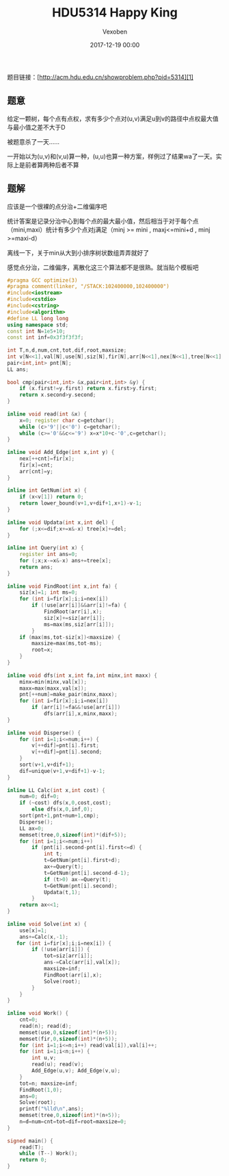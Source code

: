 ﻿---
layout: post
title: HDU5314 Happy King
date: 2017-12-19 00:00
categories: training
tags: 数据结构
img: https://vexoben.github.io/assets/images/Blog/2017-12-19-HDU5314-Happy-King.JPG
author: Vexoben
---

题目链接：[http://acm.hdu.edu.cn/showproblem.php?pid=5314][1]

## **题意**

给定一颗树，每个点有点权，求有多少个点对(u,v)满足u到v的路径中点权最大值与最小值之差不大于D

被题意杀了一天......

一开始以为(u,v)和(v,u)算一种，(u,u)也算一种方案，样例过了结果wa了一天。实际上是前者算两种后者不算

## 题解

应该是一个很裸的点分治+二维偏序吧

统计答案是记录分治中心到每个点的最大最小值，然后相当于对于每个点（mini,maxi）统计有多少个点对j满足（minj >= mini , maxj<=mini+d , minj >=maxi-d）

离线一下，关于min从大到小排序树状数组弄弄就好了

感觉点分治，二维偏序，离散化这三个算法都不是很熟。就当贴个模板吧

```cpp
#pragma GCC optimize(3)  
#pragma comment(linker, "/STACK:102400000,102400000")  
#include<iostream>  
#include<cstdio>  
#include<cstring>  
#include<algorithm>  
#define LL long long  
using namespace std;  
const int N=1e5+10;  
const int inf=0x3f3f3f3f;  
  
int T,n,d,num,cnt,tot,dif,root,maxsize;  
int v[N<<1],val[N],use[N],siz[N],fir[N],arr[N<<1],nex[N<<1],tree[N<<1];  
pair<int,int> pnt[N];  
LL ans;  
  
bool cmp(pair<int,int> &x,pair<int,int> &y) {  
    if (x.first!=y.first) return x.first>y.first;  
    return x.second>y.second;  
}  
  
inline void read(int &x) {  
    x=0; register char c=getchar();  
    while (c>'9'||c<'0') c=getchar();  
    while (c>='0'&&c<='9') x=x*10+c-'0',c=getchar();  
}  
  
inline void Add_Edge(int x,int y) {  
    nex[++cnt]=fir[x];  
    fir[x]=cnt;  
    arr[cnt]=y;  
}  
  
inline int GetNum(int x) {  
    if (x<v[1]) return 0;  
    return lower_bound(v+1,v+dif+1,x+1)-v-1;  
}  
  
inline void Updata(int x,int del) {  
    for (;x<=dif;x+=x&-x) tree[x]+=del;  
}  
  
inline int Query(int x) {  
    register int ans=0;  
    for (;x;x-=x&-x) ans+=tree[x];  
    return ans;  
}  
  
inline void FindRoot(int x,int fa) {  
    siz[x]=1; int ms=0;  
    for (int i=fir[x];i;i=nex[i])  
        if (!use[arr[i]]&&arr[i]!=fa) {  
            FindRoot(arr[i],x);  
            siz[x]+=siz[arr[i]];  
            ms=max(ms,siz[arr[i]]);  
        }  
    if (max(ms,tot-siz[x])<maxsize) {  
        maxsize=max(ms,tot-ms);  
        root=x;  
    }  
}  
  
inline void dfs(int x,int fa,int minx,int maxx) {  
    minx=min(minx,val[x]);  
    maxx=max(maxx,val[x]);  
    pnt[++num]=make_pair(minx,maxx);  
    for (int i=fir[x];i;i=nex[i])  
        if (arr[i]!=fa&&!use[arr[i]])  
            dfs(arr[i],x,minx,maxx);  
}  
  
inline void Disperse() {  
    for (int i=1;i<=num;i++) {  
        v[++dif]=pnt[i].first;  
        v[++dif]=pnt[i].second;  
    }  
    sort(v+1,v+dif+1);  
    dif=unique(v+1,v+dif+1)-v-1;  
}  
  
inline LL Calc(int x,int cost) {  
    num=0; dif=0;  
    if (~cost) dfs(x,0,cost,cost);  
        else dfs(x,0,inf,0);  
    sort(pnt+1,pnt+num+1,cmp);  
    Disperse();  
    LL ax=0;  
    memset(tree,0,sizeof(int)*(dif+5));  
    for (int i=1;i<=num;i++)   
        if (pnt[i].second-pnt[i].first<=d) {  
            int t;  
            t=GetNum(pnt[i].first+d);  
            ax+=Query(t);  
            t=GetNum(pnt[i].second-d-1);  
            if (t>0) ax-=Query(t);             
            t=GetNum(pnt[i].second);  
            Updata(t,1);  
        }  
    return ax<<1;  
}  
  
inline void Solve(int x) {  
    use[x]=1;  
    ans+=Calc(x,-1);  
   for (int i=fir[x];i;i=nex[i]) {  
        if (!use[arr[i]]) {       
            tot=siz[arr[i]];  
            ans-=Calc(arr[i],val[x]);  
            maxsize=inf;  
            FindRoot(arr[i],x);  
            Solve(root);  
        }  
    }  
}  
  
inline void Work() {  
    cnt=0;  
    read(n); read(d);  
    memset(use,0,sizeof(int)*(n+5));  
    memset(fir,0,sizeof(int)*(n+5));  
    for (int i=1;i<=n;i++) read(val[i]),val[i]++;  
    for (int i=1;i<n;i++) {  
        int u,v;  
        read(u); read(v);  
        Add_Edge(u,v); Add_Edge(v,u);  
    }  
    tot=n; maxsize=inf;  
    FindRoot(1,0);  
    ans=0;  
    Solve(root);  
    printf("%lld\n",ans);  
    memset(tree,0,sizeof(int)*(n+5));  
    n=d=num=cnt=tot=dif=root=maxsize=0;  
}  
  
signed main() {  
    read(T);  
    while (T--) Work();  
    return 0;  
}  
```


  [1]: http://acm.hdu.edu.cn/showproblem.php?pid=5314